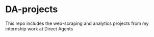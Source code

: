 # DA-projects
This repo includes the web-scraping and analytics projects from my internship work at Direct Agents
